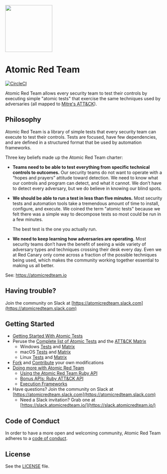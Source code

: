 <p><img src="https://redcanary.com/wp-content/uploads/Atomic-Red-Team-Logo.png" width="150px" /></p>

# Atomic Red Team
[![CircleCI](https://circleci.com/gh/redcanaryco/atomic-red-team.svg?style=svg)](https://circleci.com/gh/redcanaryco/atomic-red-team)

Atomic Red Team allows every security team to test their controls by executing simple
"atomic tests" that exercise the same techniques used by adversaries (all mapped to
[Mitre's ATT&CK](https://attack.mitre.org/wiki/Main_Page)).

## Philosophy

Atomic Red Team is a library of simple tests that every security team can execute to test their controls. Tests are
focused, have few dependencies, and are defined in a structured format that be used by automation frameworks.

Three key beliefs made up the Atomic Red Team charter:
- **Teams need to be able to test everything from specific technical controls to outcomes.**
  Our security teams do not want to operate with a “hopes and prayers” attitude toward detection. We need to know
  what our controls and program can detect, and what it cannot. We don’t have to detect every adversary, but we
  do believe in knowing our blind spots.

- **We should be able to run a test in less than five minutes.**
  Most security tests and automation tools take a tremendous amount of time to install, configure, and execute.
  We coined the term "atomic tests" because we felt there was a simple way to decompose tests so most could be
  run in a few minutes.

  The best test is the one you actually run.

- **We need to keep learning how adversaries are operating.**
  Most security teams don’t have the benefit of seeing a wide variety of adversary types and techniques crossing
  their desk every day. Even we at Red Canary only come across a fraction of the possible techniques being used,
  which makes the community working together essential to making us all better.

See: https://atomicredteam.io

## Having trouble?

Join the community on Slack at [https://atomicredteam.slack.com](https://atomicredteam.slack.com)

## Getting Started

* [Getting Started With Atomic Tests](https://atomicredteam.io/testing)
* Peruse the [Complete list of Atomic Tests](atomics/index.md) and the [ATT&CK Matrix](atomics/matrix.md)
  - Windows [Tests](atomics/windows-index.md) and [Matrix](atomics/windows-matrix.md)
  - macOS [Tests](atomics/macos-index.md) and [Matrix](atomics/macos-matrix.md)
  - Linux [Tests](atomics/linux-index.md) and [Matrix](atomics/linux-matrix.md)
* [Fork](https://github.com/redcanaryco/atomic-red-team/fork) and [Contribute](https://atomicredteam.io/contributing) your own modifications
* [Doing more with Atomic Red Team](#doing-more-with-atomic-red-team)
    * [Using the Atomic Red Team Ruby API](#using-the-atomic-red-team-ruby-api)
    * [Bonus APIs: Ruby ATT&CK API](#bonus-apis-ruby-attck-api)
    * [Execution Frameworks](https://github.com/redcanaryco/atomic-red-team/blob/master/execution-frameworks)
* Have questions? Join the community on Slack at [https://atomicredteam.slack.com](https://atomicredteam.slack.com)
    * Need a Slack invitation? Grab one at [https://slack.atomicredteam.io/](https://slack.atomicredteam.io/)

## Code of Conduct

In order to have a more open and welcoming community, Atomic Red Team adheres to a
[code of conduct](CODE_OF_CONDUCT.md).

## License

See the [LICENSE](https://github.com/redcanaryco/atomic-red-team/blob/master/LICENSE.txt) file.
